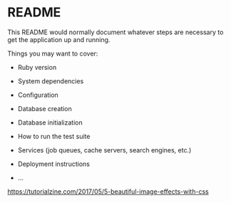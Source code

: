 # README

<!--https://captainvita.gitbooks.io/blog-with-ror/content/chapter4.html-->

This README would normally document whatever steps are necessary to get the
application up and running.

Things you may want to cover:

* Ruby version

* System dependencies

* Configuration

* Database creation

* Database initialization

* How to run the test suite

* Services (job queues, cache servers, search engines, etc.)

* Deployment instructions

* ...

https://tutorialzine.com/2017/05/5-beautiful-image-effects-with-css
